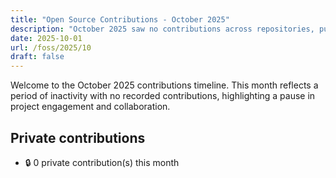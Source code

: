 ```yaml
---
title: "Open Source Contributions - October 2025"
description: "October 2025 saw no contributions across repositories, pull requests, or issues, marking a month of inactivity in the project."
date: 2025-10-01
url: /foss/2025/10
draft: false
---
```


Welcome to the October 2025 contributions timeline. This month reflects a period of inactivity with no recorded contributions, highlighting a pause in project engagement and collaboration.

## Private contributions

- 🔒 0 private contribution(s) this month

